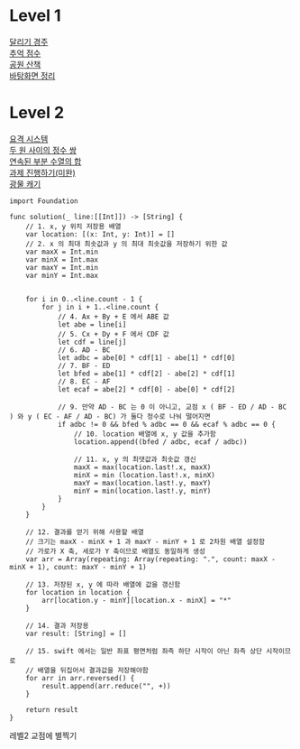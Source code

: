 # Level 1
[달리기 경주](https://github.com/ww5702/Coding_Test/tree/main/%ED%94%84%EB%A1%9C%EA%B7%B8%EB%9E%98%EB%A8%B8%EC%8A%A4/Level%201/%EB%8B%AC%EB%A6%AC%EA%B8%B0%20%EA%B2%BD%EC%A3%BC)   
[추억 점수](https://github.com/ww5702/Coding_Test/tree/main/%ED%94%84%EB%A1%9C%EA%B7%B8%EB%9E%98%EB%A8%B8%EC%8A%A4/Level%201/%EC%B6%94%EC%96%B5%20%EC%A0%90%EC%88%98)   
[공원 산책](https://github.com/ww5702/Coding_Test/tree/main/%ED%94%84%EB%A1%9C%EA%B7%B8%EB%9E%98%EB%A8%B8%EC%8A%A4/Level%201/%EA%B3%B5%EC%9B%90%20%EC%82%B0%EC%B1%85)   
[바탕화면 정리](https://github.com/ww5702/Coding_Test/tree/main/%ED%94%84%EB%A1%9C%EA%B7%B8%EB%9E%98%EB%A8%B8%EC%8A%A4/Level%201/%EB%B0%94%ED%83%95%ED%99%94%EB%A9%B4%20%EC%A0%95%EB%A6%AC)   

# Level 2
[요격 시스템](https://github.com/ww5702/Coding_Test/tree/main/%ED%94%84%EB%A1%9C%EA%B7%B8%EB%9E%98%EB%A8%B8%EC%8A%A4/Level%202/%EC%9A%94%EA%B2%A9%EC%8B%9C%EC%8A%A4%ED%85%9C)   
[두 원 사이의 정수 쌍](https://github.com/ww5702/Coding_Test/tree/main/%ED%94%84%EB%A1%9C%EA%B7%B8%EB%9E%98%EB%A8%B8%EC%8A%A4/Level%202/%EB%91%90%20%EC%9B%90%20%EC%82%AC%EC%9D%B4%EC%9D%98%20%EC%8C%8D)   
[연속된 부분 수열의 합](https://github.com/ww5702/Coding_Test/tree/main/%ED%94%84%EB%A1%9C%EA%B7%B8%EB%9E%98%EB%A8%B8%EC%8A%A4/Level%202/%EC%97%B0%EC%86%8D%EB%90%9C%20%EB%B6%80%EB%B6%84%20%EC%88%98%EC%97%B4%EC%9D%98%20%ED%95%A9)   
[과제 진행하기(미완)](https://github.com/ww5702/Coding_Test/tree/main/%ED%94%84%EB%A1%9C%EA%B7%B8%EB%9E%98%EB%A8%B8%EC%8A%A4/Level%202/%EA%B3%BC%EC%A0%9C%20%EC%A7%84%ED%96%89%ED%95%98%EA%B8%B0)   
[광물 캐기](https://github.com/ww5702/Coding_Test/tree/main/%ED%94%84%EB%A1%9C%EA%B7%B8%EB%9E%98%EB%A8%B8%EC%8A%A4/Level%202/%EA%B4%91%EB%AC%BC%20%EC%BA%90%EA%B8%B0)   
   

```
import Foundation

func solution(_ line:[[Int]]) -> [String] {
    // 1. x, y 위치 저장용 배열
    var location: [(x: Int, y: Int)] = []
    // 2. x 의 최대 최솟값과 y 의 최대 최솟값을 저장하기 위한 값
    var maxX = Int.min
    var minX = Int.max
    var maxY = Int.min
    var minY = Int.max

    
    for i in 0..<line.count - 1 {
        for j in i + 1..<line.count {
            // 4. Ax + By + E 에서 ABE 값
            let abe = line[i]
            // 5. Cx + Dy + F 에서 CDF 값
            let cdf = line[j]
            // 6. AD - BC
            let adbc = abe[0] * cdf[1] - abe[1] * cdf[0]
            // 7. BF - ED
            let bfed = abe[1] * cdf[2] - abe[2] * cdf[1]
            // 8. EC - AF
            let ecaf = abe[2] * cdf[0] - abe[0] * cdf[2]

            // 9. 만약 AD - BC 는 0 이 아니고, 교점 x ( BF - ED / AD - BC ) 와 y ( EC - AF / AD - BC) 가 둘다 정수로 나눠 떨어지면
            if adbc != 0 && bfed % adbc == 0 && ecaf % adbc == 0 {
                // 10. location 배열에 x, y 값을 추가함
                location.append((bfed / adbc, ecaf / adbc))

                // 11. x, y 의 최댓값과 최솟값 갱신
                maxX = max(location.last!.x, maxX)
                minX = min (location.last!.x, minX)
                maxY = max(location.last!.y, maxY)
                minY = min(location.last!.y, minY)
            }
        }
    }
    
    // 12. 결과를 얻기 위해 사용할 배열
    // 크기는 maxX - minX + 1 과 maxY - minY + 1 로 2차원 배열 설정함
    // 가로가 X 축, 세로가 Y 축이므로 배열도 동일하게 생성
    var arr = Array(repeating: Array(repeating: ".", count: maxX - minX + 1), count: maxY - minY + 1)

    // 13. 저장된 x, y 에 따라 배열에 값을 갱신함
    for location in location {
        arr[location.y - minY][location.x - minX] = "*"
    }

    // 14. 결과 저장용
    var result: [String] = []

    // 15. swift 에서는 일반 좌표 평면처럼 좌측 하단 시작이 아닌 좌측 상단 시작이므로
    // 배열을 뒤집어서 결과값을 저장해야함
    for arr in arr.reversed() {
        result.append(arr.reduce("", +))
    }

    return result
}
```
레벨2 교점에 별찍기   

